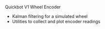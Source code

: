 Quickbot V1 Wheel Encoder 

- Kalman filtering for a simulated wheel
- Utilities to collect and plot encoder readings

